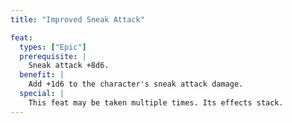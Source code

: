 ```yaml
---
title: "Improved Sneak Attack"

feat:
  types: ["Epic"]
  prerequisite: |
    Sneak attack +8d6.
  benefit: |
    Add +1d6 to the character's sneak attack damage.
  special: |
    This feat may be taken multiple times. Its effects stack.
---
```


